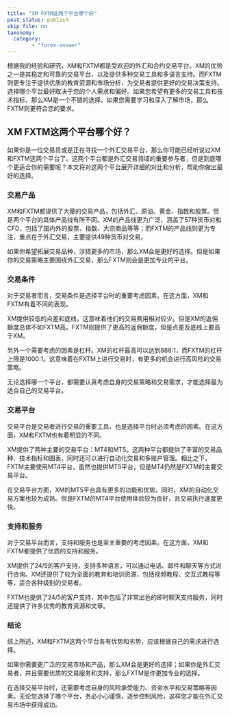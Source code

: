 ```yaml
---
title: "XM FXTM这两个平台哪个好"
post_status: publish
skip_file: no
taxonomy:
  category:
        - "forex-answer"
---
```


根据我的经验和研究，XM和FXTM都是受欢迎的外汇和合约交易平台。XM的优势之一是其稳定和可靠的交易平台，以及提供多种交易工具和多语言支持。而FXTM则更专注于提供优质的教育资源和市场分析，为交易者提供更好的交易决策支持。选择哪个平台最好取决于您的个人需求和偏好。如果您希望有更多的交易工具和技术指标，那么XM是一个不错的选择。如果您需要学习和深入了解市场，那么FXTM则更符合您的要求。

## XM FXTM这两个平台哪个好？

如果你是一位交易员或是正在寻找一个外汇交易平台，那么你可能已经听说过XM和FXTM这两个平台了。这两个平台都是外汇交易领域的重要参与者，但是到底哪个更适合你的需要呢？本文将对这两个平台展开详细的对比和分析，帮助你做出最好的选择。

### 交易产品

XM和FXTM都提供了大量的交易产品，包括外汇、原油、黄金、指数和股票。但是两个平台的具体产品线有所不同。XM的产品线更为广泛，涵盖了57种货币对和CFD，包括了国内外的股票、指数、大宗商品等等；而FXTM的产品线则更为专注，重点在于外汇交易，主要提供49种货币对交易。

如果你希望拓展交易品种，涉猎更多的市场，那么XM会是更好的选择。但是如果你的交易策略主要围绕外汇交易，那么FXTM则会是更加专业的平台。

### 交易条件

对于交易者而言，交易条件是选择平台时的重要考虑因素。在这方面，XM和FXTM有着不同的表现。

XM提供较低的点差和底线，这意味着他们的交易费用相对较少。但是XM的返佣额度总体不如FXTM高。FXTM则提供了更高的返佣额度，但是点差及底线上要高于XM。

另外一个需要考虑的因素是杠杆。XM的杠杆最高可以达到888:1，而FXTM的杠杆上限是1000:1。这意味着在FXTM上进行交易时，有更多的机会进行高风险的交易策略。

无论选择哪一个平台，都需要认真考虑自身的交易策略和交易需求，才能选择最为适合自己的交易平台。

### 交易平台

交易平台是交易者进行交易的重要工具，也是选择平台时必须考虑的因素。在这方面，XM和FXTM也有着明显的不同。

XM提供了两种主要的交易平台：MT4和MT5。这两种平台都提供了丰富的交易品种、技术指标和图表，同时还可以进行自动化交易和多账户管理。相比之下，FXTM主要使用MT4平台，虽然也提供MT5平台，但是MT4仍然是FXTM的主要交易平台。

在交易平台方面，XM的MT5平台具有更多的功能和优势。同时，XM的自动化交易方案也较为成熟。但是FXTM的MT4平台使用体验较为良好，且交易执行速度更快。

### 支持和服务

对于交易平台而言，支持和服务也是至关重要的考虑因素。在这方面，XM和FXTM都提供了优质的支持和服务。

XM提供了24/5的客户支持，支持多种语言，可以通过电话、邮件和聊天等方式进行咨询。XM还提供了较为全面的教育和培训资源，包括视频教程、交互式教程等等，适合各种级别的交易者。

FXTM也提供了24/5的客户支持，其中包括了非常出色的即时聊天支持服务，同时还提供了许多优秀的教育资源和文章。

### 结论

综上所述，XM和FXTM这两个平台各有优势和劣势，应该根据自己的需求进行选择。

如果你需要更广泛的交易市场和产品，那么XM会是更好的选择；如果你是外汇交易者，并且需要优质的交易服务和支持，那么FXTM是你更加专业的选择。

在选择交易平台时，还需要考虑自身的风险承受能力、资金水平和交易策略等因素。无论您选择了哪个平台，务必小心谨慎，逐步控制风险，这样您才能在外汇交易市场中获得成功。